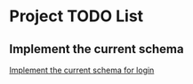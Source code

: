 # Project TODO List

## Implement the current schema

[Implement the current schema for login](https://excalidraw.com/#json=QfkIKOWX5SzEtu5vuhhyW,HnqHMOX83u203dP2UpXWYQ)
